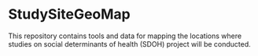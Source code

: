 # StudySiteGeoMap
This repository contains tools and data for mapping the locations where studies on social determinants of health (SDOH) project will be conducted.
